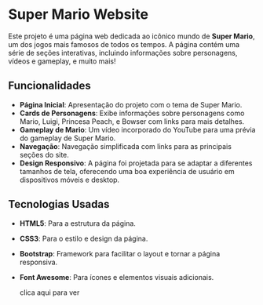 # Super Mario Website

Este projeto é uma página web dedicada ao icônico mundo de **Super Mario**, um dos jogos mais famosos de todos os tempos. A página contém uma série de seções interativas, incluindo informações sobre personagens, vídeos e gameplay, e muito mais!

## Funcionalidades

- **Página Inicial**: Apresentação do projeto com o tema de Super Mario.
- **Cards de Personagens**: Exibe informações sobre personagens como Mario, Luigi, Princesa Peach, e Bowser com links para mais detalhes.
- **Gameplay de Mario**: Um vídeo incorporado do YouTube para uma prévia do gameplay de Super Mario.
- **Navegação**: Navegação simplificada com links para as principais seções do site.
- **Design Responsivo**: A página foi projetada para se adaptar a diferentes tamanhos de tela, oferecendo uma boa experiência de usuário em dispositivos móveis e desktop.

## Tecnologias Usadas

- **HTML5**: Para a estrutura da página.
- **CSS3**: Para o estilo e design da página.
- **Bootstrap**: Framework para facilitar o layout e tornar a página responsiva.
- **Font Awesome**: Para ícones e elementos visuais adicionais.

  clica aqui para ver
